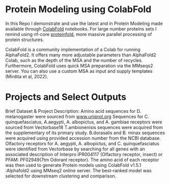 # Protein Modeling using ColabFold 

In this Repo I demonstrate and use the latest and in Protein Modeling made available through [ColabFold](https://github.com/sokrypton/ColabFold) notebooks.
For large number proteins sets I remind using nf-core [proteinfold](https://github.com/nf-core/proteinfold/tree/1.0.0), more massive parallel processing of protein structures.

ColabFold is a community implementation of a Colab for running AlphaFold2. It offers many more adjustable parameters than AlphaFold2 Colab, such as the depth of the MSA and the number of recycles. Furthermore, ColabFold uses quick MSA preparation via the MMseqs2 server. You can also use a custom MSA as input and supply templates (Mirdita et al, 2022).



# Projects and Select Outputs

Brief Dataset & Project Description:
Amino acid sequences for D. melanogaster were sourced from www.uniprot.org Sequences for C. quinquefasciatus, A.aegypti, A. albopictus, and A. gambiae receptors were sourced from Vectorbase18 T.ambionenisis sequences were acquired from the supplementary of its primary study. B.dorasalis and B. minax sequences were acquired using provided accession number from the NCBI database. Olfactory receptors for A. aegypti, A. albopictus, and C. quinquefasciatus were identified from Vectorbase by searching for all genes with an associated description of Interpro IPR004117 (Olfactory receptor, insect) or PFAM: PF02949(7tm Odorant receptor). The amino acid of each receptor was then used to generate Protein models using ColabFold v1.5.1 :Alphafold2 using MMseq2 online server. The best-ranked model was selected for downstream clustering and comparison.

